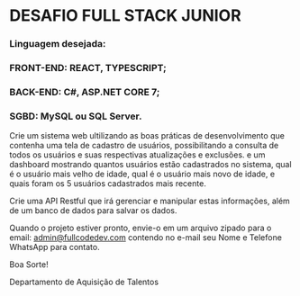 # DESAFIO FULL STACK JUNIOR

<h3> Linguagem desejada: </h3> 
<h3>FRONT-END: REACT, TYPESCRIPT; </h3> 
<h3> BACK-END: C#, ASP.NET CORE 7; </h3> 
<h3> SGBD: MySQL ou SQL Server. </h3>

Crie um sistema web ultilizando as boas práticas de desenvolvimento que contenha uma tela de cadastro de usuários, possibilitando a consulta de todos os usuários e suas respectivas atualizações
e exclusões.  e um dashboard mostrando quantos usuários estão cadastrados no sistema, qual é o usuário mais velho de idade, qual é o usuário mais novo de idade, e quais foram os 5 usuários
cadastrados mais recente.

Crie uma API Restful que irá gerenciar e manipular estas informações, além de um banco de dados para salvar os dados. 

Quando o projeto estiver pronto, envie-o em um arquivo zipado para o email: admin@fullcodedev.com contendo no e-mail seu Nome e Telefone WhatsApp para contato.

Boa Sorte!

Departamento de Aquisição de Talentos
